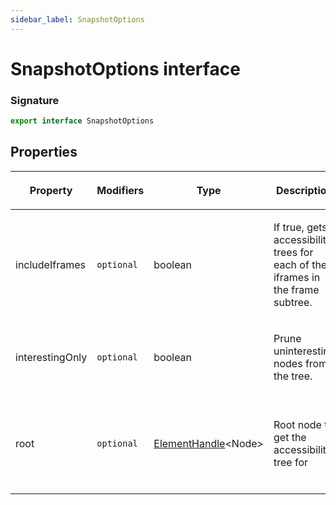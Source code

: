 ```yaml
---
sidebar_label: SnapshotOptions
---
```


# SnapshotOptions interface

### Signature

```typescript
export interface SnapshotOptions
```

## Properties

<table><thead><tr><th>

Property

</th><th>

Modifiers

</th><th>

Type

</th><th>

Description

</th><th>

Default

</th></tr></thead>
<tbody><tr><td>

<span id="includeiframes">includeIframes</span>

</td><td>

`optional`

</td><td>

boolean

</td><td>

If true, gets accessibility trees for each of the iframes in the frame subtree.

</td><td>

`false`

</td></tr>
<tr><td>

<span id="interestingonly">interestingOnly</span>

</td><td>

`optional`

</td><td>

boolean

</td><td>

Prune uninteresting nodes from the tree.

</td><td>

`true`

</td></tr>
<tr><td>

<span id="root">root</span>

</td><td>

`optional`

</td><td>

[ElementHandle](./puppeteer.elementhandle.md)&lt;Node&gt;

</td><td>

Root node to get the accessibility tree for

</td><td>

The root node of the entire page.

</td></tr>
</tbody></table>
